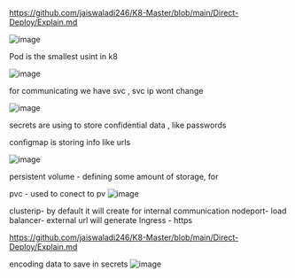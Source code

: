 https://github.com/jaiswaladi246/K8-Master/blob/main/Direct-Deploy/Explain.md

![image](https://github.com/pythonkid2/DevOps-Practice/assets/100591950/4c1192de-211e-4c65-95e4-d3d8683ca2a6)

Pod is the smallest usint in k8

![image](https://github.com/pythonkid2/DevOps-Practice/assets/100591950/85f045f4-8c80-41ea-9c0b-f093b752c521)

for communicating we have svc , svc ip wont change 

![image](https://github.com/pythonkid2/DevOps-Practice/assets/100591950/33b6b335-4e2f-4d68-937e-86c3f95be3c3)


secrets are using to store confidential data , like passwords

configmap is storing info like urls 

![image](https://github.com/pythonkid2/DevOps-Practice/assets/100591950/079bcd56-ec4c-4f0c-ac73-335bd2c55ab0)

persistent volume - defining some amount of storage, for 

pvc - used to conect to pv
![image](https://github.com/pythonkid2/DevOps-Practice/assets/100591950/d45d8fa7-4bda-4305-bcb8-8ca41b03d9b2)



clusterip- by default it will create for internal communication 
nodeport- 
load balancer- external url will generate 
Ingress - https

https://github.com/jaiswaladi246/K8-Master/blob/main/Direct-Deploy/Explain.md


encoding data to save in secrets
![image](https://github.com/pythonkid2/DevOps-Practice/assets/100591950/9d1531e7-b9e0-4c59-baf6-a5c3bcd331bd)



